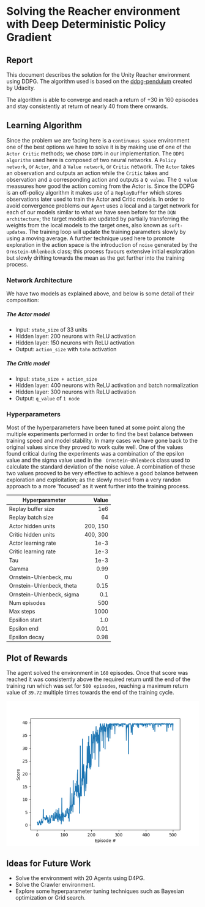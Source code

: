 # Solving the Reacher environment with Deep Deterministic Policy Gradient
## Report
This document describes the solution for the Unity Reacher environment using DDPG. The algorithm used is based on the [ddpg-pendulum](https://github.com/udacity/deep-reinforcement-learning/tree/master/ddpg-pendulum) created by Udacity.

The algorithm is able to converge and reach a return of +30 in 160 episodes and stay consistently at return of nearly 40 from there onwards.

## Learning Algorithm
Since the problem we are facing here is a `continuous space` environment one of the best options we have to solve it is by making use of one of the `Actor Critic` methods; we chose `DDPG` in our implementation. 
The `DDPG algorithm` used here is composed of two neural networks. A `Policy network`, or `Actor`, and a `Value network`, or `Critic` network. The `Actor` takes an observation and outputs an action while the `Critic` takes and observation and a corresponding action and outputs a `Q value`. The `Q value` meassures how good the action coming from the Actor is. Since the DDPG is an off-policy algorithm it makes use of a `ReplayBuffer` which stores observations later used to train the Actor and Critic models. In order to avoid convergence problems our `Agent` uses a local and a target network for each of our models similar to what we have seen before for the `DQN architecture`; the target models are updated by partially transferring the weights from the local models to the target ones, also known as `soft-updates`. The training loop will update the training parameters slowly by using a moving average. A further technique used here to promote exploration in the action space is the introduction of `noise` generated by the `Ornstein–Uhlenbeck` class; this process favours extensive initial exploration but slowly drifting towards the mean as the get further into the training process.

### Network Architecture
We have two models as explained above, and below is some detail of their composition:
##### The Actor model
* Input: `state_size` of 33 units
* Hidden layer: 200 neurons with ReLU activation
* Hidden layer: 150 neurons with ReLU activation
* Output: `action_size` with `tahn` activation

##### The Critic model
* Input: `state_size + action_size`
* Hidden layer: 400 neurons with ReLU activation and batch normalization
* Hidden layer: 300 neurons with ReLU activation
* Output: `q_value` of `1 node`

### Hyperparameters
Most of the hyperparameters have been tuned at some point along the multiple experiments performed in order to find the best balance between training speed and model stability. In many cases we have gone back to the original values since they proved to work quite well. One of the values found critical during the experiments was a combination of the epsilon value and the sigma value used in the ` Ornstein–Uhlenbeck` class used to calculate the standard deviation of the noise value. A combination of these two values prooved to be very effective to achieve a good balance between exploration and exploitation; as the slowly moved from a very randon approach to a more 'focused' as it went further into the training process.

| Hyperparameter | Value |
|---|---:|
| Replay buffer size | 1e6 |
| Replay batch size | 64 |
| Actor hidden units | 200, 150 |
| Critic hidden units | 400, 300 |
| Actor learning rate | 1e-3 |
| Critic learning rate | 1e-3 |
| Tau | 1e-3 |
| Gamma | 0.99 |
| Ornstein-Uhlenbeck, mu | 0 |
| Ornstein-Uhlenbeck, theta | 0.15 |
| Ornstein-Uhlenbeck, sigma | 0.1 |
| Num episodes | 500 |
| Max steps | 1000 |
| Epsilion start | 1.0 |
| Epsilon end | 0.01 |
| Epsilon decay | 0.98 |

## Plot of Rewards
The agent solved the environment in `160` episodes. Once that score was reached it was consistently above the required return until the end of the training run which was set for `500 episodes`, reaching a maximum return value of `39.72` multiple times towards the end of the training cycle.

![Plot](images/Figure_1.png)

## Ideas for Future Work
* Solve the environment with 20 Agents using D4PG.
* Solve the Crawler environment.
* Explore some hyperparameter tuning techniques such as Bayesian optimization or Grid search.
